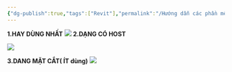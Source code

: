 ```yaml
---
{"dg-publish":true,"tags":["Revit"],"permalink":"/Hướng dẫn các phần mềm/Revit/Family/Template  cơ bản cho Family/","dgPassFrontmatter":true,"noteIcon":"2","created":"2024-01-19T05:43:02.917+07:00","updated":"2023-12-27T10:36:47.000+07:00"}
---
```


**1.HAY DÙNG NHẤT**
![](https://i.imgur.com/BV72DAQ.png)
**2.DẠNG CÓ HOST**

![](https://i.imgur.com/oSUFCln.png)

**3.DANG MẶT CẮT( ÍT dùng)**
![](https://i.imgur.com/N9JLP1N.png)
